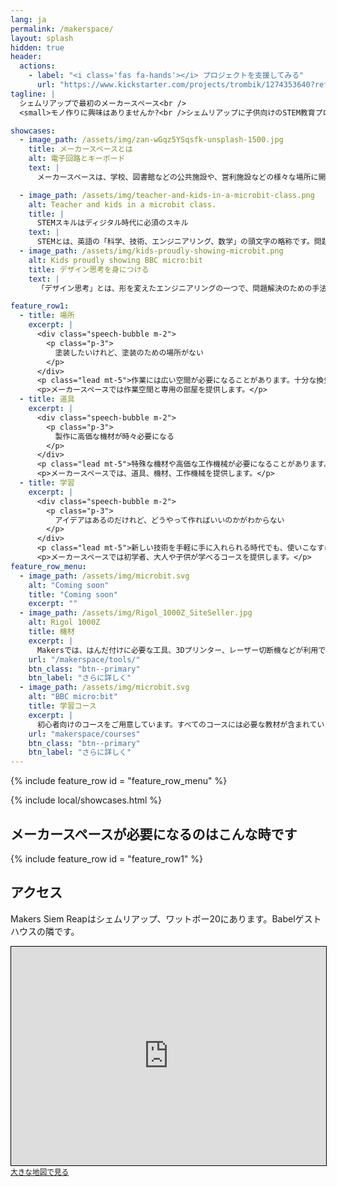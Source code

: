 ```yaml
---
lang: ja
permalink: /makerspace/
layout: splash
hidden: true
header:
  actions:
    - label: "<i class='fas fa-hands'></i> プロジェクトを支援してみる"
      url: "https://www.kickstarter.com/projects/trombik/1274353640?ref=4wrsfe&token=4bdafeb9"
tagline: |
  シェムリアップで最初のメーカースペース<br />
  <small>モノ作りに興味はありませんか?<br />シェムリアップに子供向けのSTEM教育プログラムを作ってみませんか?<br />Kickstarterでプロジェクトの支援者を募っています!</small>

showcases:
  - image_path: /assets/img/zan-wGqz5YSqsfk-unsplash-1500.jpg
    title: メーカースペースとは
    alt: 電子回路とキーボード
    text: |
      メーカースペースは、学校、図書館などの公共施設や、営利施設などの様々な場所に開設され、ハイテクな道具やローテクな道具を使って、「自分の手でモノを作り、技術を学び、新しいアイデアを試す」ための協同施設です。一般的なメーカースペースは大人から子供まで、また起業家なども利用できます。そこでは道具や機械が提供され、3Dプリンター、レーザーカッター、CNCマシーン、はんだごて、時にはミシンなども設置されています。

  - image_path: /assets/img/teacher-and-kids-in-a-microbit-class.png
    alt: Teacher and kids in a microbit class.
    title: |
      STEMスキルはディジタル時代に必須のスキル
    text: |
      STEMとは、英語の「科学、技術、エンジニアリング、数学」の頭文字の略称です。問題解決、イノベーション、創造性など、ディジタル時代で要求される能力には、こうした分野の関連スキルが極めて重要になっています。こうしたスキルを持ったデザイナー、クリエーターや「すぐにモノを分解してしまうひと」たちのことを、英語では<em>メーカー</em>と呼びます。Makers Siem Reapはシェムリアップで最初のメーカースペースで、メーカーたちが、モノをデザインしたり、アイデアを形にしたり、STEMスキルを学ぶ場所です。
  - image_path: /assets/img/kids-proudly-showing-microbit.png
    alt: Kids proudly showing BBC micro:bit
    title: デザイン思考を身につける
    text: |
      「デザイン思考」とは、形を変えたエンジニアリングの一つで、問題解決のための手法です。教師が知識を生徒に教え、生徒はその知識で問題を解決するといった伝統的な教育とは異なり、デザイン思考を学ぶ過程では、生徒はまず問題を発見し、その問題解決のために知識を学びます。

feature_row1:
  - title: 場所
    excerpt: |
      <div class="speech-bubble m-2">
        <p class="p-3">
          塗装したいけれど、塗装のための場所がない
        </p>
      </div>
      <p class="lead mt-5">作業には広い空間が必要になることがあります。十分な換気が必要な作業もあります。機械は騒音をまき散らします。お子さんがいる家庭であれば、子供を危険に近づけさせないための配慮も必要です。</p>
      <p>メーカースペースでは作業空間と専用の部屋を提供します。</p>
  - title: 道具
    excerpt: |
      <div class="speech-bubble m-2">
        <p class="p-3">
          製作に高価な機材が時々必要になる
        </p>
      </div>
      <p class="lead mt-5">特殊な機材や高価な工作機械が必要になることがあります。でも毎日は使うものでもありません。ただし、必要になるとその機材なしでは作業が進まないこともあります。</p>
      <p>メーカースペースでは、道具、機材、工作機械を提供します。</p>
  - title: 学習
    excerpt: |
      <div class="speech-bubble m-2">
        <p class="p-3">
          アイデアはあるのだけれど、どうやって作ればいいのかがわからない
        </p>
      </div>
      <p class="lead mt-5">新しい技術を手軽に手に入れられる時代でも、使いこなすには学習も必要です。</p>
      <p>メーカースペースでは初学者、大人や子供が学べるコースを提供します。</p>
feature_row_menu:
  - image_path: /assets/img/microbit.svg
    alt: "Coming soon"
    title: "Coming soon"
    excerpt: ""
  - image_path: /assets/img/Rigol_1000Z_SiteSeller.jpg
    alt: Rigol 1000Z
    title: 機材
    excerpt: |
      Makersでは、はんだ付けに必要な工具、3Dプリンター、レーザー切断機などが利用できます。
    url: "/makerspace/tools/"
    btn_class: "btn--primary"
    btn_label: "さらに詳しく"
  - image_path: /assets/img/microbit.svg
    alt: "BBC micro:bit"
    title: 学習コース
    excerpt: |
      初心者向けのコースをご用意しています。すべてのコースには必要な教材が含まれています。
    url: "makerspace/courses"
    btn_class: "btn--primary"
    btn_label: "さらに詳しく"
---
```


{% include feature_row
    id = "feature_row_menu"
%}

{% include local/showcases.html %}

## メーカースペースが必要になるのはこんな時です

{% include feature_row
    id = "feature_row1"
%}

<div class="container">
  <div class="row">
    <div class="col">
      <h2>アクセス</h2>
    </div>
  </div>
  <div class="row">
    <div class="col-sm-4">
      <p>Makers Siem Reapはシェムリアップ、ワットボー20にあります。Babelゲストハウスの隣です。</p>
    </div>
    <div class="col-sm-8">
      <iframe width="100%" height="350" frameborder="0" scrolling="no" marginheight="0" marginwidth="0" src="https://www.openstreetmap.org/export/embed.html?bbox=103.86054039001466%2C13.357663974686954%2C103.86401116847993%2C13.361995949512423&amp;layer=mapnik&amp;marker=13.359829971822904%2C103.8622784614563" style="border: 1px solid black"></iframe><br/><small><a href="https://www.openstreetmap.org/?mlat=13.35983&amp;mlon=103.86228#map=18/13.35983/103.86228&amp;layers=N">大きな地図で見る</a></small>
    </div>
  </div>
</div>
